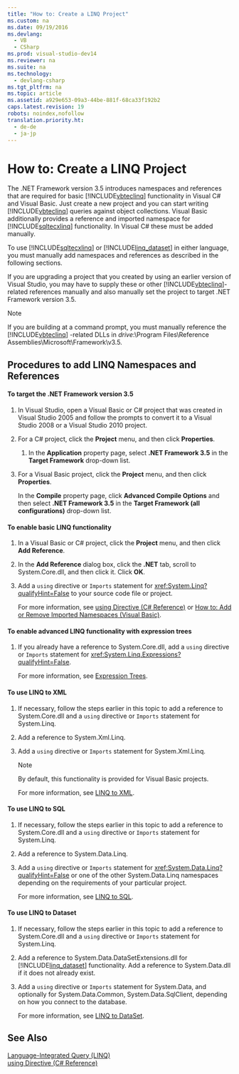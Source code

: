 ```yaml
---
title: "How to: Create a LINQ Project"
ms.custom: na
ms.date: 09/19/2016
ms.devlang: 
  - VB
  - CSharp
ms.prod: visual-studio-dev14
ms.reviewer: na
ms.suite: na
ms.technology: 
  - devlang-csharp
ms.tgt_pltfrm: na
ms.topic: article
ms.assetid: a929e653-09a3-44be-881f-68ca33f192b2
caps.latest.revision: 19
robots: noindex,nofollow
translation.priority.ht: 
  - de-de
  - ja-jp
---
```

# How to: Create a LINQ Project
The .NET Framework version 3.5 introduces namespaces and references that are required for basic [!INCLUDE[vbteclinq](../vs140/includes/vbteclinq_md.md)] functionality in Visual C# and Visual Basic. Just create a new project and you can start writing [!INCLUDE[vbteclinq](../vs140/includes/vbteclinq_md.md)] queries against object collections. Visual Basic additionally provides a reference and imported namespace for [!INCLUDE[sqltecxlinq](../vs140/includes/sqltecxlinq_md.md)] functionality. In Visual C# these must be added manually.  
  
 To use [!INCLUDE[sqltecxlinq](../vs140/includes/sqltecxlinq_md.md)] or [!INCLUDE[linq_dataset](../vs140/includes/linq_dataset_md.md)] in either language, you must manually add namespaces and references as described in the following sections.  
  
 If you are upgrading a project that you created by using an earlier version of Visual Studio, you may have to supply these or other [!INCLUDE[vbteclinq](../vs140/includes/vbteclinq_md.md)]-related references manually and also manually set the project to target .NET Framework version 3.5.  
  
> [!NOTE]
>  If you are building at a command prompt, you must manually reference the [!INCLUDE[vbteclinq](../vs140/includes/vbteclinq_md.md)] -related DLLs in *drive*:\Program Files\Reference Assemblies\Microsoft\Framework\v3.5.  
  
## Procedures to add LINQ Namespaces and References  
  
#### To target the .NET Framework version 3.5  
  
1.  In Visual Studio, open a Visual Basic or C# project that was created in Visual Studio 2005 and follow the prompts to convert it to a Visual Studio 2008 or a Visual Studio 2010 project.  
  
2.  For a C# project, click the **Project** menu, and then click **Properties**.  
  
    1.  In the **Application** property page, select **.NET Framework 3.5** in the **Target Framework** drop-down list.  
  
3.  For a Visual Basic project, click the **Project** menu, and then click **Properties**.  
  
     In the **Compile** property page, click **Advanced Compile Options** and then select **.NET Framework 3.5** in the **Target Framework (all configurations)** drop-down list.  
  
#### To enable basic LINQ functionality  
  
1.  In a Visual Basic or C# project, click the **Project** menu, and then click **Add Reference**.  
  
2.  In the **Add Reference** dialog box, click the **.NET** tab, scroll to System.Core.dll, and then click it. Click **OK**.  
  
3.  Add a `using` directive or `Imports` statement for <xref:System.Linq?qualifyHint=False> to your source code file or project.  
  
     For more information, see [using Directive (C# Reference)](../Topic/using%20Directive%20\(C%23%20Reference\).md) or [How to: Add or Remove Imported Namespaces (Visual Basic)](../vs140/How-to--Add-or-Remove-Imported-Namespaces--Visual-Basic-.md).  
  
#### To enable advanced LINQ functionality with expression trees  
  
1.  If you already have a reference to System.Core.dll, add a `using` directive or `Imports` statement for <xref:System.Linq.Expressions?qualifyHint=False>.  
  
     For more information, see [Expression Trees](../vs140/Expression-Trees--C#-and-Visual-Basic-.md).  
  
#### To use LINQ to XML  
  
1.  If necessary, follow the steps earlier in this topic to add a reference to System.Core.dll and a `using` directive or `Imports` statement for System.Linq.  
  
2.  Add a reference to System.Xml.Linq.  
  
3.  Add a `using` directive or `Imports` statement for System.Xml.Linq.  
  
    > [!NOTE]
    >  By default, this functionality is provided for Visual Basic projects.  
    >   
    >  For more information, see [LINQ to XML](../vs140/LINQ-to-XML.md).  
  
#### To use LINQ to SQL  
  
1.  If necessary, follow the steps earlier in this topic to add a reference to System.Core.dll and a `using` directive or `Imports` statement for System.Linq.  
  
2.  Add a reference to System.Data.Linq.  
  
3.  Add a `using` directive or `Imports` statement for <xref:System.Data.Linq?qualifyHint=False> or one of the other System.Data.Linq namespaces depending on the requirements of your particular project.  
  
     For more information, see [LINQ to SQL](assetId:///73d13345-eece-471a-af40-4cc7a2f11655).  
  
#### To use LINQ to Dataset  
  
1.  If necessary, follow the steps earlier in this topic to add a reference to System.Core.dll and a `using` directive or `Imports` statement for System.Linq.  
  
2.  Add a reference to System.Data.DataSetExtensions.dll for [!INCLUDE[linq_dataset](../vs140/includes/linq_dataset_md.md)] functionality. Add a reference to System.Data.dll if it does not already exist.  
  
3.  Add a `using` directive or `Imports` statement for System.Data, and optionally for System.Data.Common, System.Data.SqlClient, depending on how you connect to the database.  
  
     For more information, see [LINQ to DataSet](assetId:///743e3755-3ecb-45a2-8d9b-9ed41f0dcf17).  
  
## See Also  
 [Language-Integrated Query (LINQ)](../vs140/LINQ--Language-Integrated-Query-.md)   
 [using Directive (C# Reference)](../Topic/using%20Directive%20\(C%23%20Reference\).md)